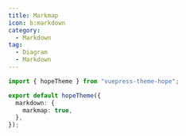 ```yaml
---
title: Markmap
icon: b:markdown
category:
  - Markdown
tag:
  - Diagram
  - Markdown
---
```


<!-- @include: @md-enhance/guide/chart/markmap.md#before -->

```ts twoslash {5} title=".vuepress/theme.ts"
import { hopeTheme } from "vuepress-theme-hope";

export default hopeTheme({
  markdown: {
    markmap: true,
  },
});
```

<!-- @include: @md-enhance/guide/chart/markmap.md#after -->
